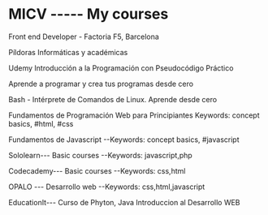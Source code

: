 # MICV -----  My courses

Front end Developer - Factoria F5, Barcelona 


Píldoras Informáticas y académicas 


Udemy
Introducción a la Programación con Pseudocódigo Práctico

Aprende a programar y crea tus programas desde cero


Bash - Intérprete de Comandos de Linux. Aprende desde cero

Fundamentos de Programación Web para Principiantes
Keywords: concept basics, #html, #css

Fundamentos de Javascript
--Keywords: concept basics, #javascript

Sololearn---
Basic courses
--Keywords: javascript,php

Codecademy---
Basic courses
--Keywords: css,html

OPALO --- Desarrollo web
--Keywords: css,html,javascript

EducationIt---
Curso de Phyton, Java 
Introduccion al Desarrollo WEB 


